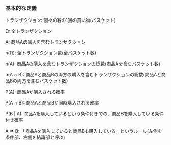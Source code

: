 ### 基本的な定義
トランザクション: 個々の客の1回の買い物(バスケット)

Ω: 全トランザクション

A: 商品Aの購入を含むトランザクション

n(Ω): 全トランザクション数(全バスケット数)

n(A): 商品Aの購入を含むトランザクションの総数(商品Aを含むバスケット数)

n(A ∩ B): 商品Aと商品Bの両方の購入を含むトランザクションの総数(商品Aと商品Bの両方を含むバスケット数)

P(A): 商品Aが購入される確率

P(A ∩ B): 商品Aと商品Bが同時購入される確率

P(B | A): 商品Aを購入しているという条件付きでの、商品Bを購入している条件付き確率

A => B: 「商品Aを購入していると商品Bも購入している」というルール(左側を条件部、右側を結論部と呼ぶ)
